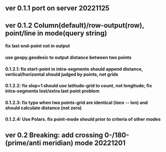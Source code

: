 ## ver 0.1.1 port on server 20221125

## ver 0.1.2 Column(default)/row-output(row), point/line in mode(query string)

#### fix last end-point not in output

#### use geopy.geodesic to output distance between two points

#### 0.1.2.1: fix start-point in intra-segments should append distance, vertical/horizontal should judged by points, not grids

#### 0.1.2.2: fix slop>1 should use latitude-grid to count, not longitude; fix intra-segments lost/extra last point problem

#### 0.1.2.3: fix typo when two points-grid are identical (lonx -- lon) and should calculate distance (not zero)

#### 0.1.2.4: Use Polars. fix point-mode should prior to criteria of other modes

## ver 0.2 Breaking: add crossing 0-/180- (prime/anti meridian) mode 20221201
